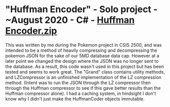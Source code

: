 # "Huffman Encoder" - Solo project - ~August 2020 - C# - [Huffman Encoder.zip]()
This was written by me during the Pokemon project in CSIS 2500, and was intended to be a method of heavily compressing and decompressing the pokemon JSON for the
sake of our 5MD database data cap. However at a later point we changed the design where the JSON was no longer sent to the database. As a result, this code wasn't
used in this project but has been tested and seems to work great. The "Grand" class contains utility methods, and LZCompressor is an unfinished implementation
of the LZ compression method. (Intent was to run the JSON through the LZ compressor then through the Huffman compressor to see if this gave better results than
the Huffman compressor alone). I had a caching system, in hindsight I don't know why I didn't just make the HuffmanCoder objects immutable.